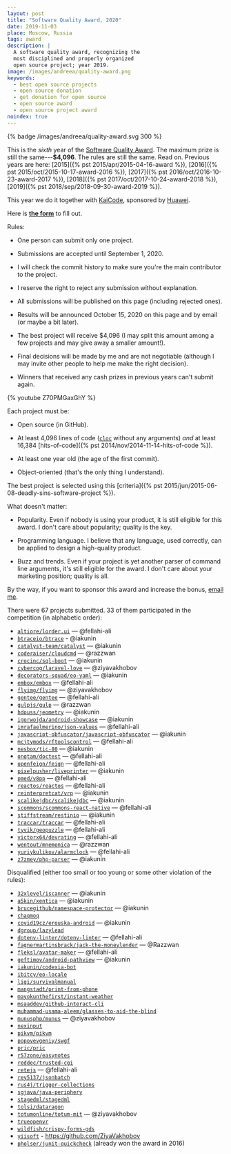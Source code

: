 ```yaml
---
layout: post
title: "Software Quality Award, 2020"
date: 2019-11-03
place: Moscow, Russia
tags: award
description: |
  A software quality award, recognizing the
  most disciplined and properly organized
  open source project; year 2019.
image: /images/andreea/quality-award.png
keywords:
  - best open source projects
  - open source donation
  - get donation for open source
  - open source award
  - open source project award
noindex: true
---
```


{% badge /images/andreea/quality-award.svg 300 %}

This is the _sixth_ year of the
[Software Quality Award](/award.html). The maximum prize
is still the same---**$4,096**.
The rules are still the same. Read on.
Previous years are here:
[2015]({% pst 2015/apr/2015-04-16-award %}),
[2016]({% pst 2015/oct/2015-10-17-award-2016 %}),
[2017]({% pst 2016/oct/2016-10-23-award-2017 %}),
[2018]({% pst 2017/oct/2017-10-24-award-2018 %}),
[2019]({% pst 2018/sep/2018-09-30-award-2019 %}).

This year we do it together with
[KaiCode](https://www.kaicode.org),
sponsored by [Huawei](https://www.huawei.com).

<!--more-->

Here is [**the form**](https://docs.google.com/forms/d/1d7-zopzlhDFkVEhxOOYFePCmRbycLGM9O9NFWVDhMaU)
to fill out.

Rules:

  * One person can submit only one project.

  * Submissions are accepted until September 1, 2020.

  * I will check the commit history to make sure you're the main contributor to the project.

  * I reserve the right to reject any submission without explanation.

  * All submissions will be published on this page (including rejected ones).

  * Results will be announced October 15, 2020 on this page and by email (or maybe a bit later).

  * The best project will receive $4,096
    (I may split this amount among a few projects and may give away a smaller amount!).

  * Final decisions will be made by me and are not negotiable
    (although I may invite other people to help me make the right decision).

  * Winners that received any cash prizes in previous years can't submit again.

{% youtube Z70PMGaxGhY %}

Each project must be:

  * Open source (in GitHub).

  * At least 4,096 lines of code ([`cloc`](https://www.npmjs.com/package/cloc) without any arguments)
    _and_ at least 16,384 [hits-of-code]({% pst 2014/nov/2014-11-14-hits-of-code %}).

  * At least one year old (the age of the first commit).

  * Object-oriented (that's the only thing I understand).

The best project is selected using this [criteria]({% pst 2015/jun/2015-06-08-deadly-sins-software-project %}).

What doesn't matter:

  * Popularity. Even if nobody is using your
    product, it is still eligible for this award. I don't care about
    popularity; quality is the key.

  * Programming language. I believe that any language, used correctly,
    can be applied to design a high-quality product.

  * Buzz and trends. Even if your project is yet another parser of command
    line arguments, it's still eligible for the award. I don't care about
    your marketing position; quality is all.

By the way, if you want to sponsor this award and increase the bonus,
[email me](mailto:me@yegor256.com).

There were 67 projects submitted.
33 of them participated in the competition (in alphabetic order):

  * [`altiore/lorder.ui`](https://github.com/altiore/lorder.ui) — @fellahi-ali
  * [`btraceio/btrace`](https://github.com/btraceio/btrace) - @iakunin
  * [`catalyst-team/catalyst`](https://github.com/catalyst-team/catalyst) — @iakunin
  * [`coderaiser/cloudcmd`](https://github.com/coderaiser/cloudcmd) — @razzwan
  * [`crocinc/sql-boot`](https://github.com/crocinc/sql-boot) — @iakunin
  * [`cybercog/laravel-love`](https://github.com/cybercog/laravel-love) — @ziyavakhobov
  * [`decorators-squad/eo-yaml`](https://github.com/decorators-squad/eo-yaml) — @iakunin
  * [`embox/embox`](https://github.com/embox/embox) — @fellahi-ali
  * [`flyimg/flyimg`](https://github.com/flyimg/flyimg) — @ziyavakhobov
  * [`gentee/gentee`](https://github.com/gentee/gentee) — @fellahi-ali
  * [`gulpjs/gulp`](https://github.com/gulpjs/gulp) — @razzwan
  * [`hdouss/jeometry`](https://github.com/hdouss/jeometry) — @iakunin
  * [`igorwojda/android-showcase`](https://github.com/igorwojda/android-showcase) — @iakunin
  * [`imrafaelmerino/json-values`](https://github.com/imrafaelmerino/json-values) — @fellahi-ali
  * [`javascript-obfuscator/javascript-obfuscator`](https://github.com/javascript-obfuscator/javascript-obfuscator) — @iakunin
  * [`mcjtymods/rftoolscontrol`](https://github.com/mcjtymods/rftoolscontrol/tree/1.15) — @fellahi-ali
  * [`nesbox/tic-80`](https://github.com/nesbox/tic-80) — @iakunin
  * [`onqtam/doctest`](https://github.com/onqtam/doctest) — @fellahi-ali
  * [`openfeign/feign`](https://github.com/openfeign/feign) — @fellahi-ali
  * [`pixelpusher/liveprinter`](https://github.com/pixelpusher/liveprinter) — @iakunin
  * [`pmed/v8pp`](https://github.com/pmed/v8pp) — @fellahi-ali
  * [`reactos/reactos`](https://github.com/reactos/reactos) — @fellahi-ali
  * [`reinterpretcat/vrp`](https://github.com/reinterpretcat/vrp) — @iakunin
  * [`scalikejdbc/scalikejdbc`](https://github.com/scalikejdbc/scalikejdbc) — @iakunin
  * [`scommons/scommons-react-native`](https://github.com/scommons/scommons-react-native) — @fellahi-ali
  * [`stiffstream/restinio`](https://github.com/stiffstream/restinio) — @iakunin
  * [`traccar/traccar`](https://github.com/traccar/traccar) — @fellahi-ali
  * [`tyvik/geopuzzle`](https://github.com/tyvik/geopuzzle) — @fellahi-ali
  * [`victorx64/devrating`](https://github.com/victorx64/devrating) — @fellahi-ali
  * [`wentout/mnemonica`](https://github.com/wentout/mnemonica) — @razzwan
  * [`yuriykulikov/alarmclock`](https://github.com/yuriykulikov/alarmclock) — @fellahi-ali
  * [`z7zmey/php-parser`](https://github.com/z7zmey/php-parser) — @iakunin

Disqualified (either too small or too young or some other violation of the rules):

  * [`32xlevel/iscanner`](https://github.com/32xlevel/iscanner) — @iakunin
  * [`a5kin/xentica`](https://github.com/a5kin/xentica/) — @iakunin
  * [`brucegithub/namespace-protector`](https://github.com/brucegithub/namespace-protector) — @iakunin
  * [`chaqmoq`](https://github.com/chaqmoq)
  * [`covid19cz/erouska-android`](https://github.com/covid19cz/erouska-android) — @iakunin
  * [`dgroup/lazylead`](https://github.com/dgroup/lazylead)
  * [`dotenv-linter/dotenv-linter`](https://github.com/dotenv-linter/dotenv-linter) — @fellahi-ali
  * [`fagnermartinsbrack/jack-the-moneylender`](https://github.com/fagnermartinsbrack/jack-the-moneylender) — @Razzwan
  * [`fleksl/avatar-maker`](https://github.com/fleksl/avatar-maker) — @fellahi-ali
  * [`geftimov/android-pathview`](https://github.com/geftimov/android-pathview) — @iakunin
  * [`iakunin/codexia-bot`](https://github.com/iakunin/codexia-bot)
  * [`ibitcy/eo-locale`](https://github.com/ibitcy/eo-locale)
  * [`ligi/survivalmanual`](https://github.com/ligi/survivalmanual)
  * [`mangstadt/print-from-phone`](https://github.com/mangstadt/print-from-phone)
  * [`mayokunthefirst/instant-weather`](https://github.com/mayokunthefirst/instant-weather)
  * [`msaaddev/github-interact-cli`](https://github.com/msaaddev/github-interact-cli)
  * [`muhammad-usama-aleem/glasses-to-aid-the-blind`](https://github.com/muhammad-usama-aleem/glasses-to-aid-the-blind)
  * [`munusphp/munus`](https://github.com/munusphp/munus) — @ziyavakhobov
  * [`nexinput`](https://github.com/nexinput)
  * [`pikvm/pikvm`](https://github.com/pikvm/pikvm)
  * [`popovevgeniy/swgf`](https://github.com/popovevgeniy/swgf)
  * [`pric/pric`](https://github.com/pric/pric)
  * [`r57zone/easynotes`](https://github.com/r57zone/easynotes)
  * [`reddec/trusted-cgi`](https://github.com/reddec/trusted-cgi)
  * [`retejs`](https://github.com/retejs) — @fellahi-ali
  * [`rey5137/jsonbatch`](https://github.com/rey5137/jsonbatch)
  * [`rus4j/trigger-collections`](https://github.com/rus4j/trigger-collections)
  * [`sgjava/java-periphery`](https://github.com/sgjava/java-periphery)
  * [`stagedml/stagedml`](https://github.com/stagedml/stagedml)
  * [`tolsi/dataragon`](https://github.com/tolsi/dataragon)
  * [`totumonline/totum-mit`](https://github.com/totumonline/totum-mit) — @ziyavakhobov
  * [`trueopenvr`](https://github.com/trueopenvr)
  * [`wildfish/crispy-forms-gds`](https://github.com/wildfish/crispy-forms-gds)
  * [`yiisoft`](https://github.com/yiisoft) - https://github.com/ZiyaVakhobov
  * [`pholser/junit-quickcheck`](https://github.com/pholser/junit-quickcheck) (already won the award in 2016)

